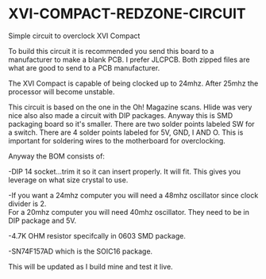 # XVI-COMPACT-REDZONE-CIRCUIT
Simple circuit to overclock XVI Compact


To build this circuit it is recommended you send this board to a manufacturer to make a blank PCB. I prefer JLCPCB.  Both zipped files are what are good to send to a PCB manufacturer.  



The XVI Compact is capable of being clocked up to 24mhz.  After 25mhz the processor will become unstable.

This circuit is based on the one in the Oh! Magazine scans.  Hlide was very nice also also made a circuit with DIP packages.  Anyway this is SMD packaging board so it's smaller.
There are two solder points labeled SW for a switch.
There are 4 solder points labeled for 5V, GND, I AND O.  This is important for soldering wires to the motherboard for overclocking.


Anyway the BOM consists of:

-DIP 14 socket...trim it so it can insert properly. It will fit.  This gives you leverage on what size crystal to use.

-If you want a 24mhz computer you will need a 48mhz oscillator since clock divider is 2.  
For a 20mhz computer you will need 40mhz oscillator. They need to be in DIP package and 5V.

-4.7K OHM resistor specifcally in 0603 SMD package.

-SN74F157AD which is the SOIC16 package.

This will be updated as I build mine and test it live.
